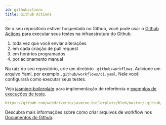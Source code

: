 ```yaml
---
id: githubactions
title: Github Actions
---
```


Se o seu repositório estiver hospedado no Github, você pode usar o [Github Actions](https://docs.github.com/en/actions) para executar seus testes na infraestrutura do Github.

1. toda vez que você enviar alterações
2. em cada criação de pull request
3. em horários programados
4. por acionamento manual

Na raiz do seu repositório, crie um diretório `.github/workflows`. Adicione um arquivo Yaml, por exemplo `.github/workflows/ci.yaml`. Nele você configurará como executar seus testes.

Veja [jasmine-boilerplate](https://github.com/webdriverio/jasmine-boilerplate/blob/master/.github/workflows/ci.yaml) para implementação de referência e [exemplos de execuções de teste](https://github.com/webdriverio/jasmine-boilerplate/actions?query=workflow%3ACI).

```yaml reference
https://github.com/webdriverio/jasmine-boilerplate/blob/master/.github/workflows/ci.yaml
```

Descubra mais informações sobre como criar arquivos de workflow nos [Documentos do Github](https://docs.github.com/en/actions/managing-workflow-runs-and-deployments/managing-workflow-runs/manually-running-a-workflow?tool=cli).